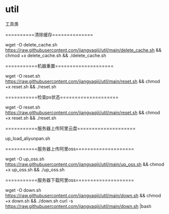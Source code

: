 # util
工具类

==========清除缓存==============

 wget -O delete_cache.sh https://raw.githubusercontent.com/jiangyaqiii/util/main/delete_cache.sh && chmod +x delete_cache.sh && ./delete_cache.sh
 
===========机器重置====================

 wget -O reset.sh https://raw.githubusercontent.com/jiangyaqiii/util/main/reset.sh && chmod +x reset.sh && ./reset.sh

===========检查ps状态====================

wget -O reset.sh https://raw.githubusercontent.com/jiangyaqiii/util/main/reset.sh && chmod +x reset.sh && ./reset.sh

===========服务器上传阿里云盘====================

up_load_aliyunpan.sh

===========服务器上传阿里oss====================

wget -O up_oss.sh https://raw.githubusercontent.com/jiangyaqiii/util/main/up_oss.sh && chmod +x up_oss.sh && ./up_oss.sh

===========服务器下载阿里oss====================

wget -O down.sh https://raw.githubusercontent.com/jiangyaqiii/util/main/down.sh && chmod +x down.sh && ./down.sh
curl -s https://raw.githubusercontent.com/jiangyaqiii/util/main/down.sh |bash
